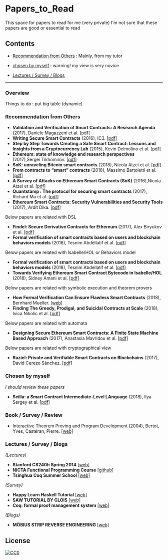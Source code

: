 # Papers_to_Read
This space for papers to read for me (very private)
I'm not sure that these papers are good or essential to read


## Contents

* [Recommendation from Others](#recommendation-from-others) : Mainly, from my tutor

* [chosen by myself](#chosen-by-myself) : warning! my view is very novice

* [Lectures / Survey / Blogs](#lectures--survey--blogs)
* * *

### Overview

Things to do : put big table (dynamic)

### Recommendation from Others
- **Validation and Verification of Smart Contracts: A Research Agenda** (2017),  Daniele Magazzeni et al. [[pdf]](https://core.ac.uk/download/pdf/96761687.pdf)
- **Writing Secure Smart Contracts** (2016), IC3. [[pdf]](http://upyun-assets.ethfans.org/uploads/doc/file/f035d9aa385448f280a785715fff89e0.pdf?_upd=devcon-ic3.pdf)
- **Step by Step Towards Creating a Safe Smart Contract: Lessons and Insights from a Cryptocurrency Lab** (2015), Kevin Delmolino et al. [[pdf]](https://eprint.iacr.org/2015/460.pdf)
- **Ethereum: state of knowledge and research perspectives** (2017),Sergei Tikhomirov. [[pdf]](https://allquantor.at/blockchainbib/pdf/tikhomirov2017ethereum.pdf)
- **SoK: unraveling Bitcoin smart contracts** (2018), Nicola Atzei et al. [[pdf]](https://eprint.iacr.org/2018/192.pdf)
- **From contracts to “smart” contracts** (2018), Massimo Bartoletti et al. [[pdf]](http://www.dmi.unipg.it/DLTWorkshop/presentazioni%20DLT%20workshop/bartoletti.pdf)
- **A Survey of Attacks on Ethereum Smart Contracts (SoK)** (2016),Nicola Atzei et al. [[pdf]](https://www.springerprofessional.de/en/a-survey-of-attacks-on-ethereum-smart-contracts-sok/12179508)
- **Quantstamp : The protocol for securing smart contracts** (2017), Richard Ma et al. [[pdf]](https://eprint.iacr.org/2016/1007.pdf)
- **Ethereum Smart Contracts: Security Vulnerabilities and Security Tools** (2017), Ardit Dika. [[pdf]](https://brage.bibsys.no/xmlui/bitstream/handle/11250/2479191/18400_FULLTEXT.pdf?sequence=1)

Below papers are related with DSL
- **Findel: Secure Derivative Contracts for Ethereum** (2017), Alex Biryukov et al. [[pdf]](https://orbilu.uni.lu/bitstream/10993/30975/1/Findel_2017-03-08-CR.pdf)
- **Formal verification of smart contracts based on users and blockchain behaviors models** (2018), Tesnim Abdellatif et al. [[pdf]](https://hal.archives-ouvertes.fr/hal-01760787/document)

Below papers are related with Isabelle/HOL or Behaviors model
- **Formal verification of smart contracts based on users and blockchain behaviors models** (2018), Tesnim Abdellatif et al. [[pdf]](https://hal.archives-ouvertes.fr/hal-01760787/document)
- **Towards Verifying Ethereum Smart Contract Bytecode in Isabelle/HOL** (2018), Sidney Amani et al. [[pdf]](http://ssrg.nicta.com/publications/csiro_full_text//Amani_BSB_18.pdf)

Below papers are related with symbolic execution and theorem provers
- **How Formal Verification Can Ensure Flawless Smart Contracts** (2018), Bernhard Mueller. [[web]](https://media.consensys.net/how-formal-verification-can-ensure-flawless-smart-contracts-cbda8ad99bd1)
- **Finding The Greedy, Prodigal, and Suicidal Contracts at Scale** (2018), Ivica Nikolic et al. [[pdf]](https://arxiv.org/pdf/1802.06038.pdf)

Below papers are related with automata
- **Designing Secure Ethereum Smart Contracts: A Finite State Machine Based Approach** (2017), Anastasia Mavridou et al. [[pdf]](https://fc18.ifca.ai/preproceedings/101.pdf)

Below papers are related with cryptographical view
- **Raziel: Private and Verifiable Smart Contracts on Blockchains** (2017), David Cerezo Sánchez. [[pdf]](https://eprint.iacr.org/2017/878.pdf)


### Chosen by myself
*I should review these papers*
- **Scilla: a Smart Contract Intermediate-Level LAnguage** (2018), Ilya Sergey et al. [[pdf]](https://arxiv.org/pdf/1801.00687.pdf)


### Book / Survey / Review
- Interactive Theorem Proving and Program Development (2004), Bertot, Yves, Castéran, Pierre. [[web]](http://www.springer.com/gp/book/9783540208549)

### Lectures / Survey / Blogs

*(Lectures)*
- **Stanford CS240h Spring 2014** [[web]](http://www.scs.stanford.edu/14sp-cs240h/)
- **NICTA Functional Programming Course** [[github]](https://github.com/data61/fp-course)
- **Tsinghua Coq Summer School** [[web]](http://www.labri.fr/perso/casteran/CoqArt/Tsinghua/index.html)

*(Survey)*
- **Happy Learn Haskell Tutorial** [[web]](http://www.happylearnhaskelltutorial.com/contents.html)
- **SAW TUTORIAL BY GLOIS** [[web]](https://saw.galois.com/tutorial.html)
- **Coq: formal proof management system** [[web]](https://coq.inria.fr/)

*(Blogs)*
- **MÖBIUS STRIP REVERSE ENGINEERING** [[web]](http://www.msreverseengineering.com/program-analysis-reading-list/)

## License
[![CC0](http://mirrors.creativecommons.org/presskit/buttons/88x31/svg/cc-zero.svg)](https://creativecommons.org/publicdomain/zero/1.0/)
